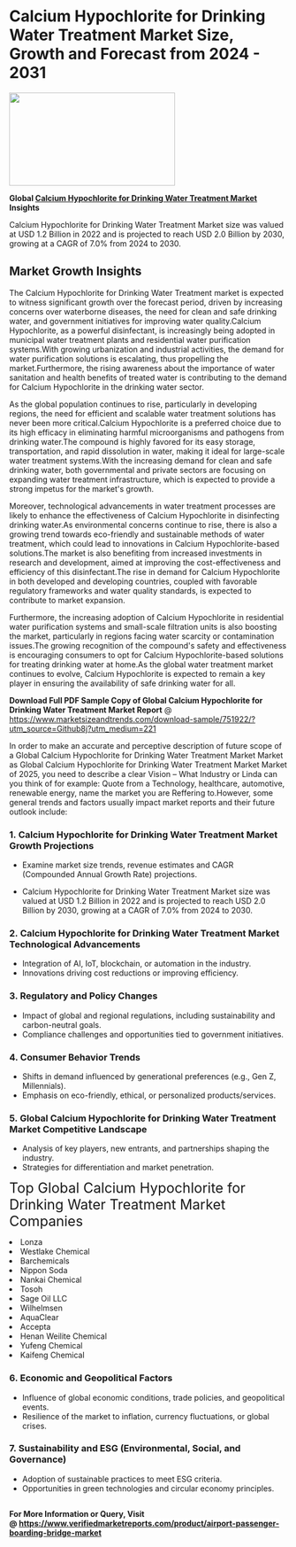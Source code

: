 <H1>Calcium Hypochlorite for Drinking Water Treatment Market Size, Growth and Forecast from 2024 - 2031</H1><img class="aligncenter size-medium wp-image-584254" src="https://thirdeyenews.in/wp-content/uploads/2024/09/Global-Market-Research-300x168.jpeg" alt="" width="300" height="168" /><p><strong>Global&nbsp;<a href="https://www.marketsizeandtrends.com/download-sample/751922/?utm_source=Github8j?utm_medium=221">Calcium Hypochlorite for Drinking Water Treatment Market</a> Insights</strong></p><p>Calcium Hypochlorite for Drinking Water Treatment Market size was valued at USD 1.2 Billion in 2022 and is projected to reach USD 2.0 Billion by 2030, growing at a CAGR of 7.0% from 2024 to 2030.</p><p><h2>Market Growth Insights</h2> <p>The Calcium Hypochlorite for Drinking Water Treatment market is expected to witness significant growth over the forecast period, driven by increasing concerns over waterborne diseases, the need for clean and safe drinking water, and government initiatives for improving water quality.Calcium Hypochlorite, as a powerful disinfectant, is increasingly being adopted in municipal water treatment plants and residential water purification systems.With growing urbanization and industrial activities, the demand for water purification solutions is escalating, thus propelling the market.Furthermore, the rising awareness about the importance of water sanitation and health benefits of treated water is contributing to the demand for Calcium Hypochlorite in the drinking water sector. </p> <p>As the global population continues to rise, particularly in developing regions, the need for efficient and scalable water treatment solutions has never been more critical.Calcium Hypochlorite is a preferred choice due to its high efficacy in eliminating harmful microorganisms and pathogens from drinking water.The compound is highly favored for its easy storage, transportation, and rapid dissolution in water, making it ideal for large-scale water treatment systems.With the increasing demand for clean and safe drinking water, both governmental and private sectors are focusing on expanding water treatment infrastructure, which is expected to provide a strong impetus for the market's growth.</p> <p>Moreover, technological advancements in water treatment processes are likely to enhance the effectiveness of Calcium Hypochlorite in disinfecting drinking water.As environmental concerns continue to rise, there is also a growing trend towards eco-friendly and sustainable methods of water treatment, which could lead to innovations in Calcium Hypochlorite-based solutions.The market is also benefiting from increased investments in research and development, aimed at improving the cost-effectiveness and efficiency of this disinfectant.The rise in demand for Calcium Hypochlorite in both developed and developing countries, coupled with favorable regulatory frameworks and water quality standards, is expected to contribute to market expansion.</p> <p>Furthermore, the increasing adoption of Calcium Hypochlorite in residential water purification systems and small-scale filtration units is also boosting the market, particularly in regions facing water scarcity or contamination issues.The growing recognition of the compound's safety and effectiveness is encouraging consumers to opt for Calcium Hypochlorite-based solutions for treating drinking water at home.As the global water treatment market continues to evolve, Calcium Hypochlorite is expected to remain a key player in ensuring the availability of safe drinking water for all.</p> <p></p><p><span class=""><strong>Download Full PDF Sample Copy of Global Calcium Hypochlorite for Drinking Water Treatment Market Report</strong> @ <a href="https://www.marketsizeandtrends.com/download-sample/751922/?utm_source=Github8j?utm_medium=221" target="_blank">https://www.marketsizeandtrends.com/download-sample/751922/?utm_source=Github8j?utm_medium=221</a></span></p><p>In order to make an accurate and perceptive description of future scope of a Global&nbsp;Calcium Hypochlorite for Drinking Water Treatment Market Market as Global&nbsp;Calcium Hypochlorite for Drinking Water Treatment Market Market of 2025, you need to describe a clear Vision &ndash; What Industry or Linda can you think of for example: Quote from a Technology, healthcare, automotive, renewable energy, name the market you are Reffering to.However, some general trends and factors usually impact market reports and their future outlook include:</p><h3>1.&nbsp;<strong>Calcium Hypochlorite for Drinking Water Treatment Market Growth Projections</strong></h3><ul><li>Examine market size trends, revenue estimates and CAGR (Compounded Annual Growth Rate) projections.</li><li><p>Calcium Hypochlorite for Drinking Water Treatment Market size was valued at USD 1.2 Billion in 2022 and is projected to reach USD 2.0 Billion by 2030, growing at a CAGR of 7.0% from 2024 to 2030.</p></li></ul><h3>2.&nbsp;<strong>Calcium Hypochlorite for Drinking Water Treatment Market Technological Advancements</strong></h3><ul><li>Integration of AI, IoT, blockchain, or automation in the industry.</li><li>Innovations driving cost reductions or improving efficiency.</li></ul><h3>3.&nbsp;<strong>Regulatory and Policy Changes</strong></h3><ul><li>Impact of global and regional regulations, including sustainability and carbon-neutral goals.</li><li>Compliance challenges and opportunities tied to government initiatives.</li></ul><h3>4.&nbsp;<strong>Consumer Behavior Trends</strong></h3><ul><li>Shifts in demand influenced by generational preferences (e.g., Gen Z, Millennials).</li><li>Emphasis on eco-friendly, ethical, or personalized products/services.</li></ul><h3>5.&nbsp;<strong>Global Calcium Hypochlorite for Drinking Water Treatment Market Competitive Landscape</strong></h3><ul><li>Analysis of key players, new entrants, and partnerships shaping the industry.</li><li>Strategies for differentiation and market penetration.</li></ul><p data-pm-slice="1 1 []"><span style="color: inherit; font-family: inherit; font-size: 25px;">Top Global Calcium Hypochlorite for Drinking Water Treatment Market Companies</span></p><div class="" data-test-id=""><p><li>Lonza</li><li> Westlake Chemical</li><li> Barchemicals</li><li> Nippon Soda</li><li> Nankai Chemical</li><li> Tosoh</li><li> Sage Oil LLC</li><li> Wilhelmsen</li><li> AquaClear</li><li> Accepta</li><li> Henan Weilite Chemical</li><li> Yufeng Chemical</li><li> Kaifeng Chemical</li></p></div><h3>6.&nbsp;<strong>Economic and Geopolitical Factors</strong></h3><ul><li>Influence of global economic conditions, trade policies, and geopolitical events.</li><li>Resilience of the market to inflation, currency fluctuations, or global crises.</li></ul><h3>7.&nbsp;<strong>Sustainability and ESG (Environmental, Social, and Governance)</strong></h3><ul><li>Adoption of sustainable practices to meet ESG criteria.</li><li>Opportunities in green technologies and circular economy principles.</li></ul><h2><strong style="font-size: 14px;">For More Information or Query, Visit @&nbsp;</strong><a style="background-color: #ffffff; font-size: 14px;" href="https://www.marketsizeandtrends.com/report/calcium-hypochlorite-for-drinking-water-treatment-market/" target="_blank">https://www.verifiedmarketreports.com/product/airport-passenger-boarding-bridge-market</a></h2>